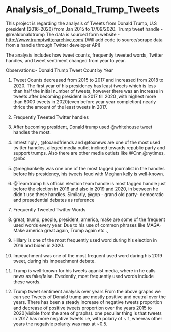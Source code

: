 # Analysis_of_Donald_Trump_Tweets

This project is regarding the analysis of Tweets from Donald Trump, U.S president (2016-2020) from Jan 2015 to 17/09/2020.
Trump tweet handle - @realdonaldtrump
The data is sourced form website - http://www.trumptwitterarchive.com/
(Will add code to source/scrape data from a handle through Twitter developer API)

The analysis includes how tweet counts, frequently tweeted words, Twitter handles, and tweet sentiment changed from year to year.

Observations:-
Donald Trump Tweet Count by Year
1. Tweet Counts decreased from 2015 to 2017 and increased from 2018 to 2020. The first year of his presidency has least tweets which is less than half the initial number of tweets, however there was an increase in tweets after becoming president in 2017 till 2020 ,with highest more than 8000 tweets in 2020(even before year year completion) nearly thrice the amount of the least tweets in 2017.

2. Frequently Tweeted Twitter handles
1. After becoming president, Donald trump used @whitehouse tweet handles the most.
2. Intrestingly , @foxandfriends and @foxnews are one of the most used twitter handles, alleged media outlet inclined towards republic party and support trumps. Also there are other media outlets like @Cnn,@nytimes, @nbc
3. @meghankelly was one one of the most tagged journalist in the handles before his presidency, his tweets feud with Meghan kelly is well-known.
4. @Teamtrump his official election team handle is most tagged handle just before the election in 2016 and also in 2019 and 2020, in between he didn't use these handles. Similarly, @gop - grand old party- democratic and presedential debates as reference

3. Frequently Tweeted Twitter Words
1. great, trump, people, president, america, make are some of the frequent used words every year. Due to his use of common phrases like MAGA- Make america great again, Trump again etc .,
2. Hillary is one of the most frequently used word during his election in 2016 and biden in 2020.
3. Impeachment was one of the most frequent used word during his 2019 tweet, during his impeachment debate.
4. Trump is well-known for his tweets aganist media, where in he calls news as fake/false. Evedently, most frequently used words include these words.

4. Trump tweet sentiment analysis over years
From the above graphs we can see Tweets of Donald trump are mostly positive and neutral over the years. There has been a steady increase of negative tweets proportion and decrease of positive tweets proportion over the years 2015 to 2020(visible from the area of graphs). one pecuilar thing is that tweets in 2017 has more negative tweets i.e, with polariy of ~ 1, whereas other years the negativie polarity was max at ~0.5.
